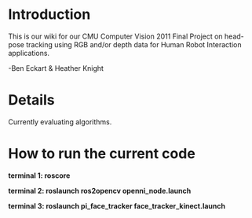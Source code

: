 # Introduction #

This is our wiki for our CMU Computer Vision 2011 Final Project on head-pose tracking using RGB and/or depth data for Human Robot Interaction applications.

-Ben Eckart & Heather Knight


# Details #

Currently evaluating algorithms.


# How to run the current code #


**terminal 1: roscore**

**terminal 2: roslaunch ros2opencv openni\_node.launch**

**terminal 3: roslaunch pi\_face\_tracker face\_tracker\_kinect.launch**

